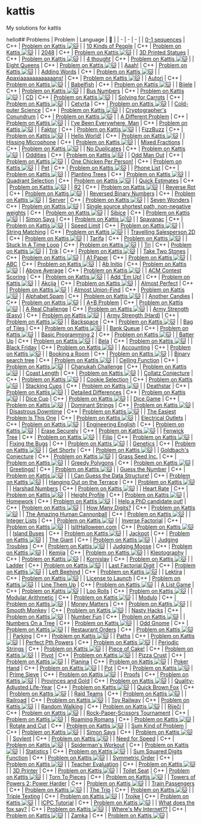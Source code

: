# kattis
My solutions for kattis

hello## Problems
| Problem | Language | :link: |
| - | - | - |
| [0-1 sequences](https://github.com/IceColors/kattis/tree/master/0-1%20Sequences) | C++ | [Problem on Kattis ![:cat:](https://open.kattis.com/favicon)](https://open.kattis.com/problems/sequences) |
| [10 Kinds of People](https://github.com/IceColors/kattis/tree/master/10kindsofpeople) | C++ | [Problem on Kattis ![:cat:](https://open.kattis.com/favicon)](https://open.kattis.com/problems/10kindsofpeople) |
| [2048](https://github.com/IceColors/kattis/tree/master/2048) | C++ | [Problem on Kattis ![:cat:](https://open.kattis.com/favicon)](https://open.kattis.com/problems/2048) |
| [3D Printed Statues](https://github.com/IceColors/kattis/tree/master/3dprinter) | C++ | [Problem on Kattis ![:cat:](https://open.kattis.com/favicon)](https://open.kattis.com/problems/3dprinter) |
| [4 thought](https://github.com/IceColors/kattis/tree/master/4thought) | C++ | [Problem on Kattis ![:cat:](https://open.kattis.com/favicon)](https://open.kattis.com/problems/4thought) |
| [Eight Queens](https://github.com/IceColors/kattis/tree/master/8queens) | C++ | [Problem on Kattis ![:cat:](https://open.kattis.com/favicon)](https://open.kattis.com/problems/8queens) |
| [Aaah!](https://github.com/IceColors/kattis/tree/master/Aaah) | C++ | [Problem on Kattis ![:cat:](https://open.kattis.com/favicon)](https://open.kattis.com/problems/aaah) |
| [Adding Words](https://github.com/IceColors/kattis/tree/master/Addingwords) | C++ | [Problem on Kattis ![:cat:](https://open.kattis.com/favicon)](https://open.kattis.com/problems/addingwords) |
| [Apaxiaaaaaaaaaaaans!](https://github.com/IceColors/kattis/tree/master/Apaxiaaans) | C++ | [Problem on Kattis ![:cat:](https://open.kattis.com/favicon)](https://open.kattis.com/problems/apaxiaaans) |
| [Autori](https://github.com/IceColors/kattis/tree/master/Autori) | C++ | [Problem on Kattis ![:cat:](https://open.kattis.com/favicon)](https://open.kattis.com/problems/autori) |
| [Babelfish](https://github.com/IceColors/kattis/tree/master/Babelfish) | C++ | [Problem on Kattis ![:cat:](https://open.kattis.com/favicon)](https://open.kattis.com/problems/babelfish) |
| [Bijele](https://github.com/IceColors/kattis/tree/master/Bijele) | C++ | [Problem on Kattis ![:cat:](https://open.kattis.com/favicon)](https://open.kattis.com/problems/bijele) |
| [Bus Numbers](https://github.com/IceColors/kattis/tree/master/Busnumbers) | C++ | [Problem on Kattis ![:cat:](https://open.kattis.com/favicon)](https://open.kattis.com/problems/busnumbers) |
| [CD](https://github.com/IceColors/kattis/tree/master/CD) | C++ | [Problem on Kattis ![:cat:](https://open.kattis.com/favicon)](https://open.kattis.com/problems/cd) |
| [Solving for Carrots](https://github.com/IceColors/kattis/tree/master/Carrots) | C++ | [Problem on Kattis ![:cat:](https://open.kattis.com/favicon)](https://open.kattis.com/problems/carrots) |
| [Cetvrta](https://github.com/IceColors/kattis/tree/master/Cetvrta) | C++ | [Problem on Kattis ![:cat:](https://open.kattis.com/favicon)](https://open.kattis.com/problems/cetvrta) |
| [Cold-puter Science](https://github.com/IceColors/kattis/tree/master/Cold) | C++ | [Problem on Kattis ![:cat:](https://open.kattis.com/favicon)](https://open.kattis.com/problems/cold) |
| [Cryptographer's Conundrum](https://github.com/IceColors/kattis/tree/master/Conundrum) | C++ | [Problem on Kattis ![:cat:](https://open.kattis.com/favicon)](https://open.kattis.com/problems/conundrum) |
| [A Different Problem](https://github.com/IceColors/kattis/tree/master/Different) | C++ | [Problem on Kattis ![:cat:](https://open.kattis.com/favicon)](https://open.kattis.com/problems/different) |
| [I've Been Everywhere, Man](https://github.com/IceColors/kattis/tree/master/Everywhere) | C++ | [Problem on Kattis ![:cat:](https://open.kattis.com/favicon)](https://open.kattis.com/problems/everywhere) |
| [Faktor](https://github.com/IceColors/kattis/tree/master/Faktor) | C++ | [Problem on Kattis ![:cat:](https://open.kattis.com/favicon)](https://open.kattis.com/problems/faktor) |
| [FizzBuzz](https://github.com/IceColors/kattis/tree/master/Fizzbuzz) | C++ | [Problem on Kattis ![:cat:](https://open.kattis.com/favicon)](https://open.kattis.com/problems/fizzbuzz) |
| [Hello World!](https://github.com/IceColors/kattis/tree/master/Hello%20world) | C++ | [Problem on Kattis ![:cat:](https://open.kattis.com/favicon)](https://open.kattis.com/problems/hello) |
| [Hissing Microphone](https://github.com/IceColors/kattis/tree/master/Hissingmicrophone) | C++ | [Problem on Kattis ![:cat:](https://open.kattis.com/favicon)](https://open.kattis.com/problems/hissingmicrophone) |
| [Mixed Fractions](https://github.com/IceColors/kattis/tree/master/Mixedfractions) | C++ | [Problem on Kattis ![:cat:](https://open.kattis.com/favicon)](https://open.kattis.com/problems/mixedfractions) |
| [No Duplicates](https://github.com/IceColors/kattis/tree/master/NODUP) | C++ | [Problem on Kattis ![:cat:](https://open.kattis.com/favicon)](https://open.kattis.com/problems/nodup) |
| [Oddities](https://github.com/IceColors/kattis/tree/master/Oddities) | C++ | [Problem on Kattis ![:cat:](https://open.kattis.com/favicon)](https://open.kattis.com/problems/oddities) |
| [Odd Man Out](https://github.com/IceColors/kattis/tree/master/Oddmanout) | C++ | [Problem on Kattis ![:cat:](https://open.kattis.com/favicon)](https://open.kattis.com/problems/oddmanout) |
| [One Chicken Per Person!](https://github.com/IceColors/kattis/tree/master/Onechicken) | C++ | [Problem on Kattis ![:cat:](https://open.kattis.com/favicon)](https://open.kattis.com/problems/onechicken) |
| [Pet](https://github.com/IceColors/kattis/tree/master/Pet) | C++ | [Problem on Kattis ![:cat:](https://open.kattis.com/favicon)](https://open.kattis.com/problems/pet) |
| [Phone List](https://github.com/IceColors/kattis/tree/master/Phonelist) | C++ | [Problem on Kattis ![:cat:](https://open.kattis.com/favicon)](https://open.kattis.com/problems/phonelist) |
| [Planting Trees](https://github.com/IceColors/kattis/tree/master/Planting%20trees) | C++ | [Problem on Kattis ![:cat:](https://open.kattis.com/favicon)](https://open.kattis.com/problems/plantingtrees) |
| [Quadrant Selection](https://github.com/IceColors/kattis/tree/master/Quadran) | C++ | [Problem on Kattis ![:cat:](https://open.kattis.com/favicon)](https://open.kattis.com/problems/quadrant) |
| [Quick Estimates](https://github.com/IceColors/kattis/tree/master/Quickestimate) | C++ | [Problem on Kattis ![:cat:](https://open.kattis.com/favicon)](https://open.kattis.com/problems/quickestimate) |
| [R2](https://github.com/IceColors/kattis/tree/master/R2) | C++ | [Problem on Kattis ![:cat:](https://open.kattis.com/favicon)](https://open.kattis.com/problems/r2) |
| [Reverse Rot](https://github.com/IceColors/kattis/tree/master/Reverse%20rot) | C++ | [Problem on Kattis ![:cat:](https://open.kattis.com/favicon)](https://open.kattis.com/problems/reverserot) |
| [Reversed Binary Numbers](https://github.com/IceColors/kattis/tree/master/Reversebinary) | C++ | [Problem on Kattis ![:cat:](https://open.kattis.com/favicon)](https://open.kattis.com/problems/reversebinary) |
| [Server](https://github.com/IceColors/kattis/tree/master/Server) | C++ | [Problem on Kattis ![:cat:](https://open.kattis.com/favicon)](https://open.kattis.com/problems/server) |
| [Seven Wonders](https://github.com/IceColors/kattis/tree/master/Sevenwonders) | C++ | [Problem on Kattis ![:cat:](https://open.kattis.com/favicon)](https://open.kattis.com/problems/sevenwonders) |
| [Single source shortest path, non-negative weights](https://github.com/IceColors/kattis/tree/master/Shortestpath1) | C++ | [Problem on Kattis ![:cat:](https://open.kattis.com/favicon)](https://open.kattis.com/problems/shortestpath1) |
| [Sibice](https://github.com/IceColors/kattis/tree/master/Sibice) | C++ | [Problem on Kattis ![:cat:](https://open.kattis.com/favicon)](https://open.kattis.com/problems/sibice) |
| [Simon Says](https://github.com/IceColors/kattis/tree/master/Simon%20says) | C++ | [Problem on Kattis ![:cat:](https://open.kattis.com/favicon)](https://open.kattis.com/problems/simonsays) |
| [Spavanac](https://github.com/IceColors/kattis/tree/master/Spavanc) | C++ | [Problem on Kattis ![:cat:](https://open.kattis.com/favicon)](https://open.kattis.com/problems/spavanac) |
| [Speed Limit](https://github.com/IceColors/kattis/tree/master/Speedlimit) | C++ | [Problem on Kattis ![:cat:](https://open.kattis.com/favicon)](https://open.kattis.com/problems/speedlimit) |
| [String Matching](https://github.com/IceColors/kattis/tree/master/Stringmatching) | C++ | [Problem on Kattis ![:cat:](https://open.kattis.com/favicon)](https://open.kattis.com/problems/stringmatching) |
| [Travelling Salesperson 2D](https://github.com/IceColors/kattis/tree/master/TSP) | C++ | [Problem on Kattis ![:cat:](https://open.kattis.com/favicon)](https://open.kattis.com/problems/tsp) |
| [Tarifa](https://github.com/IceColors/kattis/tree/master/Tarif) | C++ | [Problem on Kattis ![:cat:](https://open.kattis.com/favicon)](https://open.kattis.com/problems/tarifa) |
| [Stuck In A Time Loop](https://github.com/IceColors/kattis/tree/master/Timeloop) | C++ | [Problem on Kattis ![:cat:](https://open.kattis.com/favicon)](https://open.kattis.com/problems/timeloop) |
| [Tri](https://github.com/IceColors/kattis/tree/master/Tri) | C++ | [Problem on Kattis ![:cat:](https://open.kattis.com/favicon)](https://open.kattis.com/problems/tri) |
| [Trik](https://github.com/IceColors/kattis/tree/master/Trik) | C++ | [Problem on Kattis ![:cat:](https://open.kattis.com/favicon)](https://open.kattis.com/problems/trik) |
| [Take Two Stones](https://github.com/IceColors/kattis/tree/master/Two%20stones) | C++ | [Problem on Kattis ![:cat:](https://open.kattis.com/favicon)](https://open.kattis.com/problems/twostones) |
| [A1 Paper](https://github.com/IceColors/kattis/tree/master/a1paper) | C++ | [Problem on Kattis ![:cat:](https://open.kattis.com/favicon)](https://open.kattis.com/problems/a1paper) |
| [ABC](https://github.com/IceColors/kattis/tree/master/abc) | C++ | [Problem on Kattis ![:cat:](https://open.kattis.com/favicon)](https://open.kattis.com/problems/abc) |
| [Ab Initio](https://github.com/IceColors/kattis/tree/master/abinitio) | C++ | [Problem on Kattis ![:cat:](https://open.kattis.com/favicon)](https://open.kattis.com/problems/abinitio) |
| [Above Average](https://github.com/IceColors/kattis/tree/master/aboveaverage) | C++ | [Problem on Kattis ![:cat:](https://open.kattis.com/favicon)](https://open.kattis.com/problems/aboveaverage) |
| [ACM Contest Scoring](https://github.com/IceColors/kattis/tree/master/acm) | C++ | [Problem on Kattis ![:cat:](https://open.kattis.com/favicon)](https://open.kattis.com/problems/acm) |
| [Add 'Em Up!](https://github.com/IceColors/kattis/tree/master/addemup) | C++ | [Problem on Kattis ![:cat:](https://open.kattis.com/favicon)](https://open.kattis.com/problems/addemup) |
| [Akcija](https://github.com/IceColors/kattis/tree/master/akcija) | C++ | [Problem on Kattis ![:cat:](https://open.kattis.com/favicon)](https://open.kattis.com/problems/akcija) |
| [Almost Perfect](https://github.com/IceColors/kattis/tree/master/almostperfect) | C++ | [Problem on Kattis ![:cat:](https://open.kattis.com/favicon)](https://open.kattis.com/problems/almostperfect) |
| [Almost Union-Find](https://github.com/IceColors/kattis/tree/master/almostunionfind) | C++ | [Problem on Kattis ![:cat:](https://open.kattis.com/favicon)](https://open.kattis.com/problems/almostunionfind) |
| [Alphabet Spam](https://github.com/IceColors/kattis/tree/master/alphabetspam) | C++ | [Problem on Kattis ![:cat:](https://open.kattis.com/favicon)](https://open.kattis.com/problems/alphabetspam) |
| [Another Candies](https://github.com/IceColors/kattis/tree/master/anothercandies) | C++ | [Problem on Kattis ![:cat:](https://open.kattis.com/favicon)](https://open.kattis.com/problems/anothercandies) |
| [A+B Problem](https://github.com/IceColors/kattis/tree/master/aplusb) | C++ | [Problem on Kattis ![:cat:](https://open.kattis.com/favicon)](https://open.kattis.com/problems/aplusb) |
| [A Real Challenge](https://github.com/IceColors/kattis/tree/master/areal) | C++ | [Problem on Kattis ![:cat:](https://open.kattis.com/favicon)](https://open.kattis.com/problems/areal) |
| [Army Strength (Easy)](https://github.com/IceColors/kattis/tree/master/armystrengtheasy) | C++ | [Problem on Kattis ![:cat:](https://open.kattis.com/favicon)](https://open.kattis.com/problems/armystrengtheasy) |
| [Army Strength (Hard)](https://github.com/IceColors/kattis/tree/master/armystrengthhard) | C++ | [Problem on Kattis ![:cat:](https://open.kattis.com/favicon)](https://open.kattis.com/problems/armystrengthhard) |
| [Backspace](https://github.com/IceColors/kattis/tree/master/backspace) | C++ | [Problem on Kattis ![:cat:](https://open.kattis.com/favicon)](https://open.kattis.com/problems/backspace) |
| [Bag of Tiles](https://github.com/IceColors/kattis/tree/master/bagoftiles) | C++ | [Problem on Kattis ![:cat:](https://open.kattis.com/favicon)](https://open.kattis.com/problems/bagoftiles) |
| [Bank Queue](https://github.com/IceColors/kattis/tree/master/bank) | C++ | [Problem on Kattis ![:cat:](https://open.kattis.com/favicon)](https://open.kattis.com/problems/bank) |
| [Basic Programming 2](https://github.com/IceColors/kattis/tree/master/basicprogramming2) | C++ | [Problem on Kattis ![:cat:](https://open.kattis.com/favicon)](https://open.kattis.com/problems/basicprogramming2) |
| [Batter Up](https://github.com/IceColors/kattis/tree/master/batterup) | C++ | [Problem on Kattis ![:cat:](https://open.kattis.com/favicon)](https://open.kattis.com/problems/batterup) |
| [Bela](https://github.com/IceColors/kattis/tree/master/bela) | C++ | [Problem on Kattis ![:cat:](https://open.kattis.com/favicon)](https://open.kattis.com/problems/bela) |
| [Black Friday](https://github.com/IceColors/kattis/tree/master/blackfriday) | C++ | [Problem on Kattis ![:cat:](https://open.kattis.com/favicon)](https://open.kattis.com/problems/blackfriday) |
| [Accounting](https://github.com/IceColors/kattis/tree/master/bokforing) | C++ | [Problem on Kattis ![:cat:](https://open.kattis.com/favicon)](https://open.kattis.com/problems/bokforing) |
| [Booking a Room](https://github.com/IceColors/kattis/tree/master/bookingaroom) | C++ | [Problem on Kattis ![:cat:](https://open.kattis.com/favicon)](https://open.kattis.com/problems/bookingaroom) |
| [Binary search tree](https://github.com/IceColors/kattis/tree/master/bst) | C++ | [Problem on Kattis ![:cat:](https://open.kattis.com/favicon)](https://open.kattis.com/problems/bst) |
| [Ceiling Function](https://github.com/IceColors/kattis/tree/master/ceiling) | C++ | [Problem on Kattis ![:cat:](https://open.kattis.com/favicon)](https://open.kattis.com/problems/ceiling) |
| [Chanukah Challenge](https://github.com/IceColors/kattis/tree/master/chanukah) | C++ | [Problem on Kattis ![:cat:](https://open.kattis.com/favicon)](https://open.kattis.com/problems/chanukah) |
| [Coast Length](https://github.com/IceColors/kattis/tree/master/coast) | C++ | [Problem on Kattis ![:cat:](https://open.kattis.com/favicon)](https://open.kattis.com/problems/coast) |
| [Collatz Conjecture](https://github.com/IceColors/kattis/tree/master/collatz) | C++ | [Problem on Kattis ![:cat:](https://open.kattis.com/favicon)](https://open.kattis.com/problems/collatz) |
| [Cookie Selection](https://github.com/IceColors/kattis/tree/master/cookieselection) | C++ | [Problem on Kattis ![:cat:](https://open.kattis.com/favicon)](https://open.kattis.com/problems/cookieselection) |
| [Stacking Cups](https://github.com/IceColors/kattis/tree/master/cups) | C++ | [Problem on Kattis ![:cat:](https://open.kattis.com/favicon)](https://open.kattis.com/problems/cups) |
| [Deathstar](https://github.com/IceColors/kattis/tree/master/deathstar) | C++ | [Problem on Kattis ![:cat:](https://open.kattis.com/favicon)](https://open.kattis.com/problems/deathstar) |
| [Detailed Differences](https://github.com/IceColors/kattis/tree/master/detailedDifferences) | C++ | [Problem on Kattis ![:cat:](https://open.kattis.com/favicon)](https://open.kattis.com/problems/detaileddifferences) |
| [Dice Cup](https://github.com/IceColors/kattis/tree/master/dicecup) | C++ | [Problem on Kattis ![:cat:](https://open.kattis.com/favicon)](https://open.kattis.com/problems/dicecup) |
| [Dice Game](https://github.com/IceColors/kattis/tree/master/dicegane) | C++ | [Problem on Kattis ![:cat:](https://open.kattis.com/favicon)](https://open.kattis.com/problems/dicegame) |
| [Dominant Strings](https://github.com/IceColors/kattis/tree/master/dominant) | C++ | [Problem on Kattis ![:cat:](https://open.kattis.com/favicon)](https://open.kattis.com/problems/dominant) |
| [Disastrous Downtime](https://github.com/IceColors/kattis/tree/master/downtime) | C++ | [Problem on Kattis ![:cat:](https://open.kattis.com/favicon)](https://open.kattis.com/problems/downtime) |
| [The Easiest Problem Is This One](https://github.com/IceColors/kattis/tree/master/easiest) | C++ | [Problem on Kattis ![:cat:](https://open.kattis.com/favicon)](https://open.kattis.com/problems/easiest) |
| [Electrical Outlets](https://github.com/IceColors/kattis/tree/master/electricaloutlets) | C++ | [Problem on Kattis ![:cat:](https://open.kattis.com/favicon)](https://open.kattis.com/problems/electricaloutlets) |
| [Engineering English](https://github.com/IceColors/kattis/tree/master/engineeringenglish) | C++ | [Problem on Kattis ![:cat:](https://open.kattis.com/favicon)](https://open.kattis.com/problems/engineeringenglish) |
| [Erase Securely](https://github.com/IceColors/kattis/tree/master/erase) | C++ | [Problem on Kattis ![:cat:](https://open.kattis.com/favicon)](https://open.kattis.com/problems/erase) |
| [Fenwick Tree](https://github.com/IceColors/kattis/tree/master/fenwick) | C++ | [Problem on Kattis ![:cat:](https://open.kattis.com/favicon)](https://open.kattis.com/problems/fenwick) |
| [Filip](https://github.com/IceColors/kattis/tree/master/filip) | C++ | [Problem on Kattis ![:cat:](https://open.kattis.com/favicon)](https://open.kattis.com/problems/filip) |
| [Fixing the Bugs](https://github.com/IceColors/kattis/tree/master/fixingbugs) | C++ | [Problem on Kattis ![:cat:](https://open.kattis.com/favicon)](https://open.kattis.com/problems/fixingbugs) |
| [Genetics](https://github.com/IceColors/kattis/tree/master/genetics2) | C++ | [Problem on Kattis ![:cat:](https://open.kattis.com/favicon)](https://open.kattis.com/problems/genetics2) |
| [Get Shorty](https://github.com/IceColors/kattis/tree/master/getshorty) | C++ | [Problem on Kattis ![:cat:](https://open.kattis.com/favicon)](https://open.kattis.com/problems/getshorty) |
| [Goldbach's Conjecture](https://github.com/IceColors/kattis/tree/master/goldbach2) | C++ | [Problem on Kattis ![:cat:](https://open.kattis.com/favicon)](https://open.kattis.com/problems/goldbach2) |
| [Grass Seed Inc.](https://github.com/IceColors/kattis/tree/master/grassseed) | C++ | [Problem on Kattis ![:cat:](https://open.kattis.com/favicon)](https://open.kattis.com/problems/grassseed) |
| [Greedy Polygons](https://github.com/IceColors/kattis/tree/master/greedypolygons) | C++ | [Problem on Kattis ![:cat:](https://open.kattis.com/favicon)](https://open.kattis.com/problems/greedypolygons) |
| [Greetings!](https://github.com/IceColors/kattis/tree/master/greetings2) | C++ | [Problem on Kattis ![:cat:](https://open.kattis.com/favicon)](https://open.kattis.com/problems/greetings2) |
| [Guess the Number](https://github.com/IceColors/kattis/tree/master/guess) | C++ | [Problem on Kattis ![:cat:](https://open.kattis.com/favicon)](https://open.kattis.com/problems/guess) |
| [I Can Guess the Data Structure!](https://github.com/IceColors/kattis/tree/master/guessthedatastructure) | C++ | [Problem on Kattis ![:cat:](https://open.kattis.com/favicon)](https://open.kattis.com/problems/guessthedatastructure) |
| [Hanging Out on the Terrace](https://github.com/IceColors/kattis/tree/master/hangingout) | C++ | [Problem on Kattis ![:cat:](https://open.kattis.com/favicon)](https://open.kattis.com/problems/hangingout) |
| [Harshad Numbers](https://github.com/IceColors/kattis/tree/master/harshadnumbers) | C++ | [Problem on Kattis ![:cat:](https://open.kattis.com/favicon)](https://open.kattis.com/problems/harshadnumbers) |
| [Heart Rate](https://github.com/IceColors/kattis/tree/master/heartrate) | C++ | [Problem on Kattis ![:cat:](https://open.kattis.com/favicon)](https://open.kattis.com/problems/heartrate) |
| [Height Profile](https://github.com/IceColors/kattis/tree/master/heightprofile) | C++ | [Problem on Kattis ![:cat:](https://open.kattis.com/favicon)](https://open.kattis.com/problems/heightprofile) |
| [Homework](https://github.com/IceColors/kattis/tree/master/heimavinna) | C++ | [Problem on Kattis ![:cat:](https://open.kattis.com/favicon)](https://open.kattis.com/problems/heimavinna) |
| [Help a PhD candidate out!](https://github.com/IceColors/kattis/tree/master/helpaphd) | C++ | [Problem on Kattis ![:cat:](https://open.kattis.com/favicon)](https://open.kattis.com/problems/helpaphd) |
| [How Many Digits?](https://github.com/IceColors/kattis/tree/master/howmanydigits) | C++ | [Problem on Kattis ![:cat:](https://open.kattis.com/favicon)](https://open.kattis.com/problems/howmanydigits) |
| [The Amazing Human Cannonball](https://github.com/IceColors/kattis/tree/master/humancannonball2) | C++ | [Problem on Kattis ![:cat:](https://open.kattis.com/favicon)](https://open.kattis.com/problems/humancannonball2) |
| [Integer Lists](https://github.com/IceColors/kattis/tree/master/integerlist) | C++ | [Problem on Kattis ![:cat:](https://open.kattis.com/favicon)](https://open.kattis.com/problems/integerlists) |
| [Inverse Factorial](https://github.com/IceColors/kattis/tree/master/inversefactorial) | C++ | [Problem on Kattis ![:cat:](https://open.kattis.com/favicon)](https://open.kattis.com/problems/inversefactorial) |
| [IsItHalloween.com](https://github.com/IceColors/kattis/tree/master/isithalloween) | C++ | [Problem on Kattis ![:cat:](https://open.kattis.com/favicon)](https://open.kattis.com/problems/isithalloween) |
| [Island Buses](https://github.com/IceColors/kattis/tree/master/islandbuses) | C++ | [Problem on Kattis ![:cat:](https://open.kattis.com/favicon)](https://open.kattis.com/problems/island) |
| [Jackpot](https://github.com/IceColors/kattis/tree/master/jackpot) | C++ | [Problem on Kattis ![:cat:](https://open.kattis.com/favicon)](https://open.kattis.com/problems/jackpot) |
| [The Giant](https://github.com/IceColors/kattis/tree/master/jatten) | C++ | [Problem on Kattis ![:cat:](https://open.kattis.com/favicon)](https://open.kattis.com/problems/jatten) |
| [Judging Troubles](https://github.com/IceColors/kattis/tree/master/judging) | C++ | [Problem on Kattis ![:cat:](https://open.kattis.com/favicon)](https://open.kattis.com/problems/judging) |
| [Judging Moose](https://github.com/IceColors/kattis/tree/master/judgingmoose) | C++ | [Problem on Kattis ![:cat:](https://open.kattis.com/favicon)](https://open.kattis.com/problems/judgingmoose) |
| [Kemija](https://github.com/IceColors/kattis/tree/master/kemija) | C++ | [Problem on Kattis ![:cat:](https://open.kattis.com/favicon)](https://open.kattis.com/problems/kemija) |
| [Kleptography](https://github.com/IceColors/kattis/tree/master/kleptography) | C++ | [Problem on Kattis ![:cat:](https://open.kattis.com/favicon)](https://open.kattis.com/problems/kleptography) |
| [Kornislav](https://github.com/IceColors/kattis/tree/master/kornislav) | C++ | [Problem on Kattis ![:cat:](https://open.kattis.com/favicon)](https://open.kattis.com/problems/kornislav) |
| [Ladder](https://github.com/IceColors/kattis/tree/master/ladder) | C++ | [Problem on Kattis ![:cat:](https://open.kattis.com/favicon)](https://open.kattis.com/problems/ladder) |
| [Last Factorial Digit](https://github.com/IceColors/kattis/tree/master/lastfactorialdigit) | C++ | [Problem on Kattis ![:cat:](https://open.kattis.com/favicon)](https://open.kattis.com/problems/lastfactorialdigit) |
| [Left Beehind](https://github.com/IceColors/kattis/tree/master/leftbeehind) | C++ | [Problem on Kattis ![:cat:](https://open.kattis.com/favicon)](https://open.kattis.com/problems/leftbeehind) |
| [Lektira](https://github.com/IceColors/kattis/tree/master/lektira) | C++ | [Problem on Kattis ![:cat:](https://open.kattis.com/favicon)](https://open.kattis.com/problems/lektira) |
| [License to Launch](https://github.com/IceColors/kattis/tree/master/licensetolaunch) | C++ | [Problem on Kattis ![:cat:](https://open.kattis.com/favicon)](https://open.kattis.com/problems/licensetolaunch) |
| [Line Them Up](https://github.com/IceColors/kattis/tree/master/lineup) | C++ | [Problem on Kattis ![:cat:](https://open.kattis.com/favicon)](https://open.kattis.com/problems/lineup) |
| [A List Game](https://github.com/IceColors/kattis/tree/master/listgame) | C++ | [Problem on Kattis ![:cat:](https://open.kattis.com/favicon)](https://open.kattis.com/problems/listgame) |
| [Loo Rolls](https://github.com/IceColors/kattis/tree/master/loorolls) | C++ | [Problem on Kattis ![:cat:](https://open.kattis.com/favicon)](https://open.kattis.com/problems/loorolls) |
| [Modular Arithmetic](https://github.com/IceColors/kattis/tree/master/modulararithmetic) | C++ | [Problem on Kattis ![:cat:](https://open.kattis.com/favicon)](https://open.kattis.com/problems/modulararithmetic) |
| [Modulo](https://github.com/IceColors/kattis/tree/master/modulo) | C++ | [Problem on Kattis ![:cat:](https://open.kattis.com/favicon)](https://open.kattis.com/problems/modulo) |
| [Money Matters](https://github.com/IceColors/kattis/tree/master/moneymatters) | C++ | [Problem on Kattis ![:cat:](https://open.kattis.com/favicon)](https://open.kattis.com/problems/moneymatters) |
| [Smooth Monkey](https://github.com/IceColors/kattis/tree/master/monkey) | C++ | [Problem on Kattis ![:cat:](https://open.kattis.com/favicon)](https://open.kattis.com/problems/monkey) |
| [Nasty Hacks](https://github.com/IceColors/kattis/tree/master/nastyhacks) | C++ | [Problem on Kattis ![:cat:](https://open.kattis.com/favicon)](https://open.kattis.com/problems/nastyhacks) |
| [Number Fun](https://github.com/IceColors/kattis/tree/master/numberfun) | C++ | [Problem on Kattis ![:cat:](https://open.kattis.com/favicon)](https://open.kattis.com/problems/numberfun) |
| [Numbers On a Tree](https://github.com/IceColors/kattis/tree/master/numbertree) | C++ | [Problem on Kattis ![:cat:](https://open.kattis.com/favicon)](https://open.kattis.com/problems/numbertree) |
| [Odd Gnome](https://github.com/IceColors/kattis/tree/master/oddgnome) | C++ | [Problem on Kattis ![:cat:](https://open.kattis.com/favicon)](https://open.kattis.com/problems/oddgnome) |
| [Restaurant Orders](https://github.com/IceColors/kattis/tree/master/orders) | C++ | [Problem on Kattis ![:cat:](https://open.kattis.com/favicon)](https://open.kattis.com/problems/orders) |
| [Parking](https://github.com/IceColors/kattis/tree/master/parking2) | C++ | [Problem on Kattis ![:cat:](https://open.kattis.com/favicon)](https://open.kattis.com/problems/parking2) |
| [Paths](https://github.com/IceColors/kattis/tree/master/paths) | C++ | [Problem on Kattis ![:cat:](https://open.kattis.com/favicon)](https://open.kattis.com/problems/paths) |
| [Perfect Pth Powers](https://github.com/IceColors/kattis/tree/master/perfecpowers) | C++ | [Problem on Kattis ![:cat:](https://open.kattis.com/favicon)](https://open.kattis.com/problems/perfectpowers) |
| [Periodic Strings](https://github.com/IceColors/kattis/tree/master/periodicstrings) | C++ | [Problem on Kattis ![:cat:](https://open.kattis.com/favicon)](https://open.kattis.com/problems/periodicstrings) |
| [Piece of Cake!](https://github.com/IceColors/kattis/tree/master/pieceofcake2) | C++ | [Problem on Kattis ![:cat:](https://open.kattis.com/favicon)](https://open.kattis.com/problems/pieceofcake2) |
| [Pivot](https://github.com/IceColors/kattis/tree/master/pivot) | C++ | [Problem on Kattis ![:cat:](https://open.kattis.com/favicon)](https://open.kattis.com/problems/pivot) |
| [Pizza Crust](https://github.com/IceColors/kattis/tree/master/pizza2) | C++ | [Problem on Kattis ![:cat:](https://open.kattis.com/favicon)](https://open.kattis.com/problems/pizza2) |
| [Planina](https://github.com/IceColors/kattis/tree/master/planina) | C++ | [Problem on Kattis ![:cat:](https://open.kattis.com/favicon)](https://open.kattis.com/problems/planina) |
| [Poker Hand](https://github.com/IceColors/kattis/tree/master/pokerhand) | C++ | [Problem on Kattis ![:cat:](https://open.kattis.com/favicon)](https://open.kattis.com/problems/pokerhand) |
| [Pot](https://github.com/IceColors/kattis/tree/master/pot) | C++ | [Problem on Kattis ![:cat:](https://open.kattis.com/favicon)](https://open.kattis.com/problems/pot) |
| [Prime Sieve](https://github.com/IceColors/kattis/tree/master/primesieve) | C++ | [Problem on Kattis ![:cat:](https://open.kattis.com/favicon)](https://open.kattis.com/problems/primesieve) |
| [Proofs](https://github.com/IceColors/kattis/tree/master/proofs) | C++ | [Problem on Kattis ![:cat:](https://open.kattis.com/favicon)](https://open.kattis.com/problems/proofs) |
| [Provinces and Gold](https://github.com/IceColors/kattis/tree/master/provincesandgold) | C++ | [Problem on Kattis ![:cat:](https://open.kattis.com/favicon)](https://open.kattis.com/problems/provincesandgold) |
| [Quality-Adjusted Life-Year](https://github.com/IceColors/kattis/tree/master/qaly) | C++ | [Problem on Kattis ![:cat:](https://open.kattis.com/favicon)](https://open.kattis.com/problems/qaly) |
| [Quick Brown Fox](https://github.com/IceColors/kattis/tree/master/quickbrowfox) | C++ | [Problem on Kattis ![:cat:](https://open.kattis.com/favicon)](https://open.kattis.com/problems/quickbrownfox) |
| [Raid Teams](https://github.com/IceColors/kattis/tree/master/raidteams) | C++ | [Problem on Kattis ![:cat:](https://open.kattis.com/favicon)](https://open.kattis.com/problems/raidteams) |
| [Railroad](https://github.com/IceColors/kattis/tree/master/railroad2) | C++ | [Problem on Kattis ![:cat:](https://open.kattis.com/favicon)](https://open.kattis.com/problems/railroad2) |
| [Toy Railway](https://github.com/IceColors/kattis/tree/master/railway) | C++ | [Problem on Kattis ![:cat:](https://open.kattis.com/favicon)](https://open.kattis.com/problems/railway) |
| [Random Walking](https://github.com/IceColors/kattis/tree/master/randomwalking) | C++ | [Problem on Kattis ![:cat:](https://open.kattis.com/favicon)](https://open.kattis.com/problems/randomwalking) |
| [Riječi](https://github.com/IceColors/kattis/tree/master/rijeci) | C++ | [Problem on Kattis ![:cat:](https://open.kattis.com/favicon)](https://open.kattis.com/problems/rijeci) |
| [Rock-Paper-Scissors Tournament](https://github.com/IceColors/kattis/tree/master/rockpaperscissors) | C++ | [Problem on Kattis ![:cat:](https://open.kattis.com/favicon)](https://open.kattis.com/problems/rockpaperscissors) |
| [Roaming Romans](https://github.com/IceColors/kattis/tree/master/romans) | C++ | [Problem on Kattis ![:cat:](https://open.kattis.com/favicon)](https://open.kattis.com/problems/romans) |
| [Rotate and Cut](https://github.com/IceColors/kattis/tree/master/rotatecut) | C++ | [Problem on Kattis ![:cat:](https://open.kattis.com/favicon)](https://open.kattis.com/problems/rotatecut) |
| [Sum Kind of Problem](https://github.com/IceColors/kattis/tree/master/simkindofproblem) | C++ | [Problem on Kattis ![:cat:](https://open.kattis.com/favicon)](https://open.kattis.com/problems/sumkindofproblem) |
| [Simon Says](https://github.com/IceColors/kattis/tree/master/simon) | C++ | [Problem on Kattis ![:cat:](https://open.kattis.com/favicon)](https://open.kattis.com/problems/simon) |
| [Soylent](https://github.com/IceColors/kattis/tree/master/soylent) | C++ | [Problem on Kattis ![:cat:](https://open.kattis.com/favicon)](https://open.kattis.com/problems/soylent) |
| [Need for Speed](https://github.com/IceColors/kattis/tree/master/speed) | C++ | [Problem on Kattis ![:cat:](https://open.kattis.com/favicon)](https://open.kattis.com/problems/speed) |
| [Spiderman's Workout](https://github.com/IceColors/kattis/tree/master/spiderman) | C++ | [Problem on Kattis ![:cat:](https://open.kattis.com/favicon)](https://open.kattis.com/problems/spiderman) |
| [Statistics](https://github.com/IceColors/kattis/tree/master/statistisk) | C++ | [Problem on Kattis ![:cat:](https://open.kattis.com/favicon)](https://open.kattis.com/problems/statistics) |
| [Sum Squared Digits Function](https://github.com/IceColors/kattis/tree/master/sumsquareddigits) | C++ | [Problem on Kattis ![:cat:](https://open.kattis.com/favicon)](https://open.kattis.com/problems/sumsquareddigits) |
| [Symmetric Order](https://github.com/IceColors/kattis/tree/master/symmetricorder) | C++ | [Problem on Kattis ![:cat:](https://open.kattis.com/favicon)](https://open.kattis.com/problems/symmetricorder) |
| [Teacher Evaluation](https://github.com/IceColors/kattis/tree/master/teacherevaluation) | C++ | [Problem on Kattis ![:cat:](https://open.kattis.com/favicon)](https://open.kattis.com/problems/teacherevaluation) |
| [3D Printer](https://github.com/IceColors/kattis/tree/master/threedprinter) | C++ | [Problem on Kattis ![:cat:](https://open.kattis.com/favicon)](https://open.kattis.com/problems/threedprinter) |
| [Toilet Seat](https://github.com/IceColors/kattis/tree/master/toilet) | C++ | [Problem on Kattis ![:cat:](https://open.kattis.com/favicon)](https://open.kattis.com/problems/toilet) |
| [Torn To Pieces](https://github.com/IceColors/kattis/tree/master/torn2pieces) | C++ | [Problem on Kattis ![:cat:](https://open.kattis.com/favicon)](https://open.kattis.com/problems/torn2pieces) |
| [Towers of Powers 2: Power Harder](https://github.com/IceColors/kattis/tree/master/towers) | C++ | [Problem on Kattis ![:cat:](https://open.kattis.com/favicon)](https://open.kattis.com/problems/towers) |
| [Train Passengers](https://github.com/IceColors/kattis/tree/master/trainpassangers) | C++ | [Problem on Kattis ![:cat:](https://open.kattis.com/favicon)](https://open.kattis.com/problems/trainpassengers) |
| [The Trip](https://github.com/IceColors/kattis/tree/master/trip) | C++ | [Problem on Kattis ![:cat:](https://open.kattis.com/favicon)](https://open.kattis.com/problems/trip) |
| [Triple Texting](https://github.com/IceColors/kattis/tree/master/tripletexting) | C++ | [Problem on Kattis ![:cat:](https://open.kattis.com/favicon)](https://open.kattis.com/problems/tripletexting) |
| [Trojke](https://github.com/IceColors/kattis/tree/master/trojke) | C++ | [Problem on Kattis ![:cat:](https://open.kattis.com/favicon)](https://open.kattis.com/problems/trojke) |
| [ICPC Tutorial](https://github.com/IceColors/kattis/tree/master/tutorial) | C++ | [Problem on Kattis ![:cat:](https://open.kattis.com/favicon)](https://open.kattis.com/problems/tutorial) |
| [What does the fox say?](https://github.com/IceColors/kattis/tree/master/whatdoesthefoxsay) | C++ | [Problem on Kattis ![:cat:](https://open.kattis.com/favicon)](https://open.kattis.com/problems/whatdoesthefoxsay) |
| [Where's My Internet??](https://github.com/IceColors/kattis/tree/master/wheresmyinternet) | C++ | [Problem on Kattis ![:cat:](https://open.kattis.com/favicon)](https://open.kattis.com/problems/wheresmyinternet) |
| [Zamka](https://github.com/IceColors/kattis/tree/master/zamka) | C++ | [Problem on Kattis ![:cat:](https://open.kattis.com/favicon)](https://open.kattis.com/problems/zamka) |
